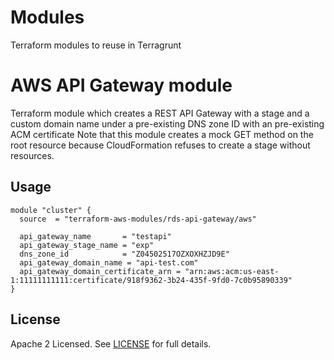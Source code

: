 # Modules
Terraform modules to reuse in Terragrunt

# AWS API Gateway module

Terraform module which creates a REST API Gateway with a stage and a custom domain name under a pre-existing DNS zone ID with an pre-existing ACM certificate
Note that this module creates a mock GET method on the root resource because CloudFormation refuses to create a stage without resources.

## Usage

```hcl
module "cluster" {
  source  = "terraform-aws-modules/rds-api-gateway/aws"

  api_gateway_name       = "testapi"
  api_gateway_stage_name = "exp"
  dns_zone_id            = "Z04502517OZXOXHZJD9E"
  api_gateway_domain_name = "api-test.com"
  api_gateway_domain_certificate_arn = "arn:aws:acm:us-east-1:11111111111:certificate/918f9362-3b24-435f-9fd0-7c0b95890339"
}
```

## License

Apache 2 Licensed. See [LICENSE](https://github.com/terraform-aws-modules/terraform-aws-rds-aurora/tree/master/LICENSE) for full details.